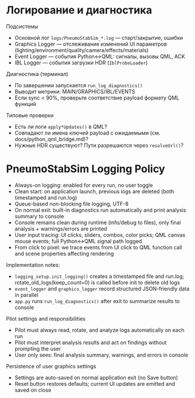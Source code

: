 # Логирование и диагностика

Подсистемы
- Основной лог `logs/PneumoStabSim_*.log` — старт/закрытие, ошибки
- Graphics Logger — отслеживание изменений UI параметров (lighting/environment/quality/camera/effects/materials)
- Event Logger — события Python↔QML: сигналы, вызовы QML, ACK
- IBL Logger — события загрузки HDR (`IblProbeLoader`)

Диагностика (терминал)
- По завершении запускается `run_log_diagnostics()`
- Выводит метрики: MAIN/GRAPHICS/IBL/EVENTS
- Если sync < 90%, проверьте соответствие payload формату QML функций

Типовые проверки
- Есть ли логи `apply*Updates()` в QML?
- Совпадают ли имена ключей payload с ожидаемыми (см. docs/python_qml_bridge.md)?
- Нужные HDR существуют? Пути разрешаются через `resolveUrl()`?

# PneumoStabSim Logging Policy

- Always-on logging: enabled for every run, no user toggle
- Clean start: on application launch, previous logs are deleted (both timestamped and run.log)
- Queue-based non-blocking file logging, UTF-8
- On normal exit: built-in diagnostics run automatically and print analysis summary to console
- Console remains clean during runtime (info/debug to files), only final analysis + warnings/errors are printed
- User input tracing: UI clicks, sliders, combos, color picks; QML canvas mouse events; full Python↔QML signal path logged
- From click to pixel: we trace events from UI click to QML function call and scene properties affecting rendering

Implementation notes:
- `logging_setup.init_logging()` creates a timestamped file and run.log; rotate_old_logs(keep_count=0) is called before init to delete old logs
- `event_logger` and `graphics_logger` record structured JSON-friendly data in parallel
- `app.py` runs `run_log_diagnostics()` after exit to summarize results to console

Pilot settings and responsibilities
- Pilot must always read, rotate, and analyze logs automatically on each run
- Pilot must interpret analysis results and act on findings without prompting the user
- User only sees: final analysis summary, warnings, and errors in console

Persistence of user graphics settings
- Settings are auto-saved on normal application exit (no Save button)
- Reset button restores defaults; current UI updates are emitted and saved on close
